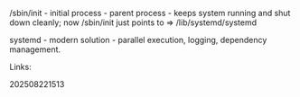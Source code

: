 /sbin/init - initial process - parent process - keeps system running and shut down cleanly;
now /sbin/init just points to => /lib/systemd/systemd

systemd - modern solution - parallel execution, logging, dependency management.



Links:

202508221513


